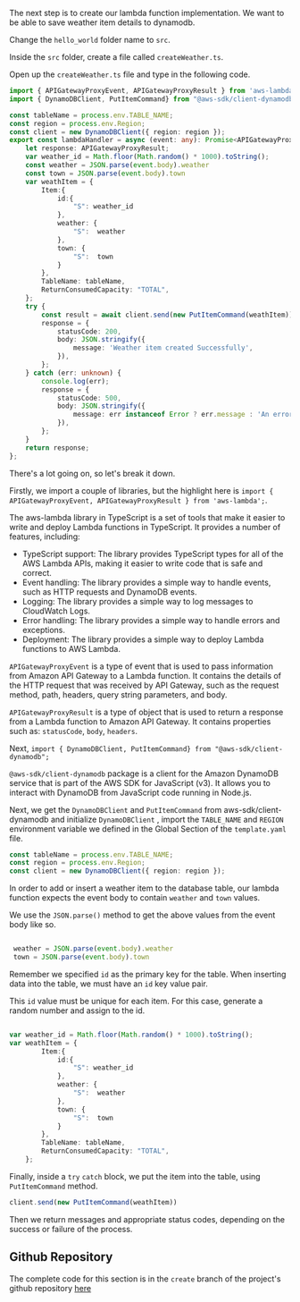 The next step is to create our lambda function implementation. We want to be able to save weather 
item details to dynamodb.

Change the `hello_world` folder name to `src`. 

Inside the `src` folder, create a file called `createWeather.ts`.

Open up the `createWeather.ts` file and type in the following code.


```typescript
import { APIGatewayProxyEvent, APIGatewayProxyResult } from 'aws-lambda';
import { DynamoDBClient, PutItemCommand} from "@aws-sdk/client-dynamodb";

const tableName = process.env.TABLE_NAME;
const region = process.env.Region;
const client = new DynamoDBClient({ region: region });
export const lambdaHandler = async (event: any): Promise<APIGatewayProxyResult> => {
    let response: APIGatewayProxyResult;
    var weather_id = Math.floor(Math.random() * 1000).toString();
    const weather = JSON.parse(event.body).weather
    const town = JSON.parse(event.body).town
    var weathItem = {
        Item:{
            id:{
                "S": weather_id
            },
            weather: {
                "S":  weather
            },
            town: {
                "S":  town
            }
        },
        TableName: tableName,
        ReturnConsumedCapacity: "TOTAL",
    };
    try {
        const result = await client.send(new PutItemCommand(weathItem))
        response = {
            statusCode: 200,
            body: JSON.stringify({
                message: 'Weather item created Successfully',
            }),
        };
    } catch (err: unknown) {
        console.log(err);
        response = {
            statusCode: 500,
            body: JSON.stringify({
                message: err instanceof Error ? err.message : 'An error occured while creating weather.',
            }),
        };
    }
    return response;
};
```

There's a lot going on, so let's break it down. 

Firstly, we import a couple of libraries, but the highlight here is 
`import { APIGatewayProxyEvent, APIGatewayProxyResult } from 'aws-lambda';`.


The aws-lambda library in TypeScript is a set of tools that make it easier to write and deploy Lambda functions in TypeScript. It provides a number of features, including:

- TypeScript support: The library provides TypeScript types for all of the AWS Lambda APIs, making it easier to write code that is safe and correct.
- Event handling: The library provides a simple way to handle events, such as HTTP requests and DynamoDB events.
- Logging: The library provides a simple way to log messages to CloudWatch Logs.
- Error handling: The library provides a simple way to handle errors and exceptions.
- Deployment: The library provides a simple way to deploy Lambda functions to AWS Lambda.

`APIGatewayProxyEvent` is a type of event that is used to pass information from Amazon API Gateway to a Lambda function. It contains the details of the HTTP request that was received by API Gateway, such as the request method, path, headers, query string parameters, and body.

`APIGatewayProxyResult` is a type of object that is used to return a response from a Lambda function to Amazon API Gateway. It contains properties such as: `statusCode`, `body`, `headers`.

Next, 
 `import { DynamoDBClient, PutItemCommand} from "@aws-sdk/client-dynamodb";`

`@aws-sdk/client-dynamodb` package is a client for the Amazon DynamoDB service that is part of the AWS SDK for JavaScript (v3). It allows you to interact with DynamoDB from JavaScript code running in Node.js. 

Next, we get the `DynamoDBClient` and `PutItemCommand` from aws-sdk/client-dynamodb and initialize `DynamoDBClient` , import the `TABLE_NAME` and `REGION` environment variable we defined in the Global Section of the `template.yaml` file.

```ts 
const tableName = process.env.TABLE_NAME;
const region = process.env.Region;
const client = new DynamoDBClient({ region: region });
```

In order to add or insert a weather item to the database table, our lambda function expects the event body
to contain `weather` and `town` values.

We use the `JSON.parse()` method to get the above values from the event body like so.

```ts

 weather = JSON.parse(event.body).weather
 town = JSON.parse(event.body).town

```
Remember we specified `id` as the primary key for the table. When inserting data 
into the table, we must have an `id` key value pair.

This `id` value must be unique for each item. For this case, generate a random number and assign to the id.

```ts

var weather_id = Math.floor(Math.random() * 1000).toString();
var weathItem = {
        Item:{
            id:{
                "S": weather_id
            },
            weather: {
                "S":  weather
            },
            town: {
                "S":  town
            }
        },
        TableName: tableName,
        ReturnConsumedCapacity: "TOTAL",
    };
```

Finally, inside a `try` `catch` block, we put the item into the table,
using `PutItemCommand` method.

```ts
client.send(new PutItemCommand(weathItem))
```
Then we return messages and appropriate status codes, depending on the success or failure of the 
process.

## Github Repository

The complete code for this section is in the `create` branch of the project's github repository [here](https://github.com/EducloudHQ/rest_with_sam_typescript/tree/create)
